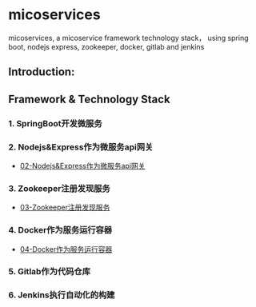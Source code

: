 # micoservices
micoservices, a micoservice framework  technology stack， using spring boot, nodejs express, zookeeper, docker, gitlab and jenkins


## Introduction:


## Framework & Technology Stack

### 1. SpringBoot开发微服务

### 2. Nodejs&Express作为微服务api网关

- [02-Nodejs&Express作为微服务api网关](https://github.com/YihuaWanglv/micoservices/blob/master/docs/02-Nodejs%26Express%E4%BD%9C%E4%B8%BA%E5%BE%AE%E6%9C%8D%E5%8A%A1api%E7%BD%91%E5%85%B3.md)

### 3. Zookeeper注册发现服务

- [03-Zookeeper注册发现服务](https://github.com/YihuaWanglv/micoservices/blob/master/docs/03-Zookeeper%E6%B3%A8%E5%86%8C%E5%8F%91%E7%8E%B0%E6%9C%8D%E5%8A%A1.md)

### 4. Docker作为服务运行容器

- [04-Docker作为服务运行容器](https://github.com/YihuaWanglv/micoservices/blob/master/docs/04-Docker%E4%BD%9C%E4%B8%BA%E6%9C%8D%E5%8A%A1%E8%BF%90%E8%A1%8C%E5%AE%B9%E5%99%A8.md)

### 5. Gitlab作为代码仓库

### 6. Jenkins执行自动化的构建

## 
